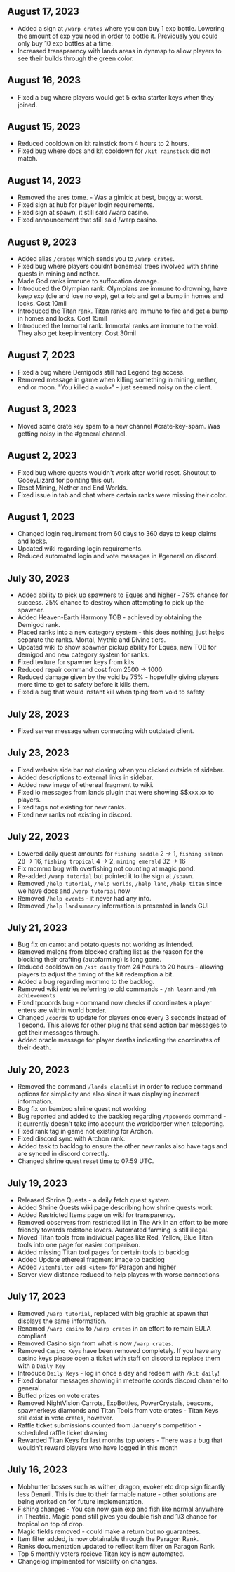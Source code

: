 ## August 17, 2023
- Added a sign at `/warp crates` where you can buy 1 exp bottle. Lowering the amount of exp you need in order to bottle it. Previously you could only buy 10 exp bottles at a time.
- Increased transparency with lands areas in dynmap to allow players to see their builds through the green color.

## August 16, 2023
- Fixed a bug where players would get 5 extra starter keys when they joined.

## August 15, 2023
- Reduced cooldown on kit rainstick from 4 hours to 2 hours.
- Fixed bug where docs and kit cooldown for `/kit rainstick` did not match. 

## August 14, 2023
- Removed the ares tome. - Was a gimick at best, buggy at worst.
- Fixed sign at hub for player login requirements.
- Fixed sign at spawn, it still said /warp casino.
- Fixed announcement that still said /warp casino.

## August 9, 2023
- Added alias `/crates` which sends you to `/warp crates`.
- Fixed bug where players couldnt bonemeal trees involved with shrine quests in mining and nether.
- Made God ranks immune to suffocation damage.
- Introduced the Olympian rank. Olympians are immune to drowning, have keep exp (die and lose no exp), get a tob and get a bump in homes and locks. Cost 10mil
- Introduced the Titan rank. Titan ranks are immune to fire and get a bump in homes and locks. Cost 15mil
- Introduced the Immortal rank. Immortal ranks are immune to the void. They also get keep inventory. Cost 30mil

## August 7, 2023
- Fixed a bug where Demigods still had Legend tag access.
- Removed message in game when killing something in mining, nether, end or moon. "You killed a `<mob>`" - just seemed noisy on the client.

## August 3, 2023
- Moved some crate key spam to a new channel #crate-key-spam. Was getting noisy in the #general channel.

## August 2, 2023
- Fixed bug where quests wouldn't work after world reset. Shoutout to GooeyLizard for pointing this out.
- Reset Mining, Nether and End Worlds.
- Fixed issue in tab and chat where certain ranks were missing their color.

## August 1, 2023
- Changed login requirement from 60 days to 360 days to keep claims and locks.
- Updated wiki regarding login requirements.
- Reduced automated login and vote messages in #general on discord.


## July 30, 2023
- Added ability to pick up spawners to Eques and higher - 75% chance for success. 25% chance to destroy when attempting to pick up the spawner.
- Added Heaven-Earth Harmony TOB - achieved by obtaining the Demigod rank.
- Placed ranks into a new category system - this does nothing, just helps separate the ranks. Mortal, Mythic and Divine tiers.
- Updated wiki to show spawner pickup ability for Eques, new TOB for demigod and new category system for ranks.
- Fixed texture for spawner keys from kits.
- Reduced repair command cost from 2500 -> 1000.
- Reduced damage given by the void by 75% - hopefully giving players more time to get to safety before it kills them.
- Fixed a bug that would instant kill when tping from void to safety

## July 28, 2023
- Fixed server message when connecting with outdated client.

## July 23, 2023
- Fixed website side bar not closing when you clicked outside of sidebar.
- Added descriptions to external links in sidebar.
- Added new image of ethereal fragment to wiki.
- Fixed io messages from lands plugin that were showing $$xxx.xx to players.
- Fixed tags not existing for new ranks.
- Fixed new ranks not existing in discord.

## July 22, 2023
- Lowered daily quest amounts for `fishing saddle` 2 -> 1, `fishing salmon` 28 -> 16, `fishing tropical` 4 -> 2, `mining emerald` 32 -> 16
- Fix mcmmo bug with overfishing not counting at magic pond.
- Re-added `/warp tutorial` but pointed it to the sign at `/spawn`.
- Removed `/help tutorial`, `/help worlds`, `/help land`, `/help titan` since we have docs and `/warp tutorial` now
- Removed `/help events` - it never had any info.
- Removed `/help landsummary` information is presented in lands GUI


## July 21, 2023
- Bug fix on carrot and potato quests not working as intended.
- Removed melons from blocked crafting list as the reason for the blocking their crafting (autofarming) is long gone.
- Reduced cooldown on `/kit daily` from 24 hours to 20 hours - allowing players to adjust the timing of the kit redemption a bit.
- Added a bug regarding mcmmo to the backlog.
- Removed wiki entries referring to old commands - `/mh learn` and `/mh achievements`
- Fixed tpcoords bug - command now checks if coordinates a player enters are within world border.
- Changed `/coords` to update for players once every 3 seconds instead of 1 second. This allows for other plugins that send action bar messages to get their messages through.
- Added oracle message for player deaths indicating the coordinates of their death.

## July 20, 2023
- Removed the command `/lands claimlist` in order to reduce command options for simplicity and also since it was displaying incorrect information.
- Bug fix on bamboo shrine quest not working
- Bug reported and added to the backlog regarding `/tpcoords` command - it currently doesn't take into account the worldborder when teleporting.
- Fixed rank tag in game not existing for Archon.
- Fixed discord sync with Archon rank.
- Added task to backlog to ensure the other new ranks also have tags and are synced in discord correctly.
- Changed shrine quest reset time to 07:59 UTC.

## July 19, 2023
- Released Shrine Quests - a daily fetch quest system.
- Added Shrine Quests wiki page describing how shrine quests work.
- Added Restricted Items page on wiki for transparency.
- Removed observers from restricted list in The Ark in an effort to be more friendly towards redstone lovers. Automated farming is still illegal.
- Moved Titan tools from individual pages like Red, Yellow, Blue Titan tools into one page for easier comparison.
- Added missing Titan tool pages for certain tools to backlog
- Added Update ethereal fragment image to backlog
- Added `/itemfilter add <item>` for Paragon and higher
- Server view distance reduced to help players with worse connections

## July 17, 2023
- Removed `/warp tutorial`, replaced with big graphic at spawn that displays the same information.
- Renamed `/warp casino` to `/warp crates` in an effort to remain EULA compliant
- Removed Casino sign from what is now `/warp crates`.
- Removed `Casino Keys` have been removed completely. If you have any casino keys please open a ticket with staff on discord to replace them with a `Daily Key`
- Introduce `Daily Keys` - log in once a day and redeem with `/kit daily`!
- Fixed donator messages showing in meteorite coords discord channel to general.
- Buffed prizes on vote crates
- Removed NightVision Carrots, ExpBottles, PowerCrystals, beacons, spawnerkeys diamonds and Titan Tools from vote crates - Titan Keys still exist in vote crates, however.
- Raffle ticket submissions counted from January's competition - scheduled raffle ticket drawing
- Rewarded Titan Keys for last months top voters - There was a bug that wouldn't reward players who have logged in this month

## July 16, 2023
- Mobhunter bosses such as wither, dragon, evoker etc drop significantly less Denarii. This is due to their farmable nature - other solutions are being worked on for future implementation.
- Fishing changes - You can now gain exp and fish like normal anywhere in Theatria. Magic pond still gives you double fish and 1/3 chance for tropical on top of drop.
- Magic fields removed - could make a return but no guarantees.
- Item filter added, is now obtainable through the Paragon Rank.
- Ranks documentation updated to reflect item filter on Paragon Rank.
- Top 5 monthly voters recieve Titan key is now automated.
- Changelog implmented for visibility on changes.
